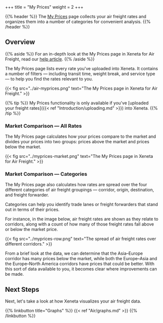 +++
title = "My Prices"
weight = 2
+++

{{% header %}} The <a href="https://app.xeneta.com/air/prices/corridors" target="_blank">My Prices</a> page collects your air freight rates and organizes them into a number of categories for convenient analysis. {{% /header %}}

## Overview

{{% aside %}} For an in-depth look at the My Prices page in Xeneta for Air Freight, read our <a href="https://support.xeneta.com/hc/en-us/articles/360006592233-My-Prices-Air" target="_blank">help article</a>. {{% /aside %}}

The My Prices page lists every rate you've uploaded into Xeneta. It contains a number of filters — including transit time, weight break, and service type — to help you find the rates relevant to you.

{{< fig src="../air-myprices.png" text="The My Prices page in Xeneta for Air Freight." >}}

{{% tip %}} My Prices functionality is only available if you've [uploaded your freight rates]({{< ref "Introduction/uploading.md" >}}) into Xeneta. {{% /tip %}}

### Market Comparison — All Rates

The My Prices page calculates how your prices compare to the market and divides your prices into two groups: prices above the market and prices below the market.

{{< fig src="../myprices-market.png" text="The My Prices page in Xeneta for Air Freight." >}}

### Market Comparison — Categories

The My Prices page also calculates how rates are spread over the four different categories of air freight groupings — corridor, origin, destination, and freight forwarder.

Categories can help you identify trade lanes or freight forwarders that stand out in terms of their prices.

For instance, in the image below, air freight rates are shown as they relate to corridors, along with a count of how many of those freight rates fall above or below the market price.

{{< fig src="../myprices-row.png" text="The spread of air freight rates over different corridors." >}}

From a brief look at the data, we can determine that the Asia–Europe corridor has many prices below the market, while both the Europe–Asia and the Europe–North America corridors have prices that could be better. With this sort of data available to you, it becomes clear where improvements can be made.

## Next Steps

Next, let's take a look at how Xeneta visualizes your air freight data.

{{% linkbutton title="Graphs" %}} {{< ref "Air/graphs.md" >}} {{% /linkbutton %}}
